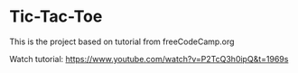 # Tic-Tac-Toe

This is the project based on tutorial from freeCodeCamp.org

Watch tutorial: https://www.youtube.com/watch?v=P2TcQ3h0ipQ&t=1969s
